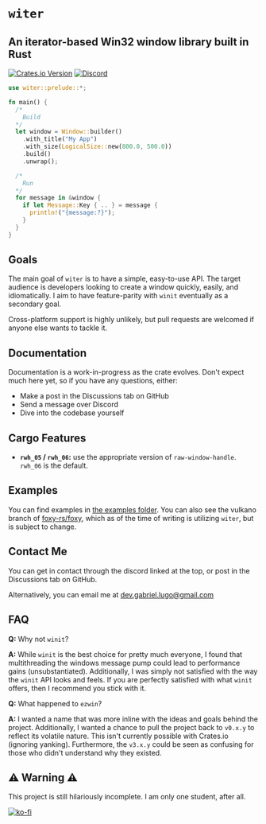 # `witer`

## An iterator-based Win32 window library built in Rust

[![Crates.io Version](https://img.shields.io/crates/v/witer)](https://crates.io/crates/witer)
[![Discord](https://img.shields.io/discord/1215348294105169940?logo=discord&label=discord&color=5865F2)](https://discord.gg/KEtfte9xWZ)

```rust
use witer::prelude::*;

fn main() {
  /* 
    Build 
  */
  let window = Window::builder()
    .with_title("My App")
    .with_size(LogicalSize::new(800.0, 500.0))
    .build()
    .unwrap();

  /* 
    Run
  */
  for message in &window {
    if let Message::Key { .. } = message {
      println!("{message:?}");
    }
  }
}
```

## Goals

The main goal of `witer` is to have a simple, easy-to-use API. The target audience is developers looking to create
a window quickly, easily, and idiomatically. I aim to have feature-parity with `winit` eventually as a secondary goal.

Cross-platform support is highly unlikely, but pull requests are welcomed if anyone else wants to tackle it.

## Documentation

Documentation is a work-in-progress as the crate evolves. Don't expect much here yet, so if you have any
questions, either:

* Make a post in the Discussions tab on GitHub
* Send a message over Discord
* Dive into the codebase yourself

## Cargo Features

* **`rwh_05` / `rwh_06`:** use the appropriate version of `raw-window-handle`. `rwh_06` is the default.

## Examples

You can find examples in [the examples folder](examples). You can also see the vulkano branch of
[foxy-rs/foxy](https://github.com/foxy-rs/foxy/tree/vulkano), which as of the time of writing is utilizing `witer`, but
is subject to change.

## Contact Me

You can get in contact through the discord linked at the top, or post in the Discussions tab on GitHub.

Alternatively, you can email me at <dev.gabriel.lugo@gmail.com>

## FAQ

**Q:** Why not `winit`?

**A:** While `winit` is the best choice for pretty much everyone, I found that multithreading the windows message pump
could lead to performance gains (unsubstantiated). Additionally, I was simply not satisfied with the way the `winit` API
looks and feels. If you are perfectly satisfied with what `winit` offers, then I recommend you stick with it.

**Q:** What happened to `ezwin`?

**A:** I wanted a name that was more inline with the ideas and goals behind the project. Additionally, I wanted a chance
to pull the project back to `v0.x.y` to reflect its volatile nature. This isn't currently possible with Crates.io (ignoring
yanking). Furthermore, the `v3.x.y` could be seen as confusing for those who didn't understand why they existed.

## ⚠️ Warning ⚠️

This project is still hilariously incomplete. I am only one student, after all.

[![ko-fi](https://ko-fi.com/img/githubbutton_sm.svg)](https://ko-fi.com/R6R8PGIU6)
